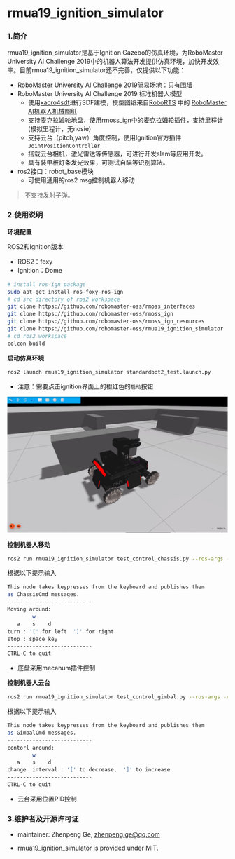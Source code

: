 # rmua19_ignition_simulator

### 1.简介

rmua19_ignition_simulator是基于Ignition Gazebo的仿真环境，为RoboMaster University AI Challenge 2019中的机器人算法开发提供仿真环境，加快开发效率。目前rmua19_ignition_simulator还不完善，仅提供以下功能：

* RoboMaster University AI Challenge 2019简易场地：只有围墙
* RoboMaster University AI Challenge 2019 标准机器人模型
  * 使用[xacro4sdf](https://github.com/gezp/xacro4sdf)进行SDF建模，模型图纸来自[RoboRTS](https://github.com/RoboMaster/RoboRTS) 中的 [RoboMaster AI机器人机械图纸](https://robomaster.github.io/RoboRTS-Tutorial/#/resources?id=robomaster-ai机器人机械图纸)
  * 支持麦克拉姆轮地盘，使用[rmoss_ign](https://github.com/robomaster-oss/rmoss_ign)中的[麦克拉姆轮插件](https://github.com/robomaster-oss/rmoss_ign/tree/main/rmoss_ign_plugins/src/mecanum_drive)，支持里程计(模拟里程计，无nosie)
  * 支持云台（pitch,yaw）角度控制，使用Ignition官方插件`JointPositionController`
  * 搭载云台相机，激光雷达等传感器，可进行开发slam等应用开发。
  * 具有装甲板灯条发光效果，可测试自瞄等识别算法。
* ros2接口：robot_base模块
  * 可使用通用的ros2 msg控制机器人移动

> 不支持发射子弹。

### 2.使用说明

**环境配置**

ROS2和Ignition版本

* ROS2：foxy
* Ignition：Dome

```bash
# install ros-ign package
sudo apt-get install ros-foxy-ros-ign
# cd src directory of ros2 workspace 
git clone https://github.com/robomaster-oss/rmoss_interfaces
git clone https://github.com/robomaster-oss/rmoss_ign
git clone https://github.com/robomaster-oss/rmoss_ign_resources
git clone https://github.com/robomaster-oss/rmua19_ignition_simulator
# cd ros2 workspace
colcon build
```

**启动仿真环境**

```bash
ros2 launch rmua19_ignition_simulator standardbot2_test.launch.py 
```

* 注意：需要点击ignition界面上的橙红色的`启动`按钮

![](doc/imgs/start.png)

**控制机器人移动**

```bash
ros2 run rmua19_ignition_simulator test_control_chassis.py --ros-args -r __ns:=/standard_robot_red1 -p v:=0.3 -p w:=0.3
```

根据以下提示输入

```bash
This node takes keypresses from the keyboard and publishes them
as ChassisCmd messages.
---------------------------
Moving around:
        w    
   a    s    d
turn : '[' for left  ']' for right
stop : space key
---------------------------
CTRL-C to quit
```

* 底盘采用mecanum插件控制

**控制机器人云台**

```bash
ros2 run rmua19_ignition_simulator test_control_gimbal.py --ros-args -r __ns:=/standard_robot_red1
```

根据以下提示输入

```bash
This node takes keypresses from the keyboard and publishes them
as GimbalCmd messages.
---------------------------
contorl around:
        w    
   a    s    d
change  interval : '[' to decrease,  ']' to increase
---------------------------
CTRL-C to quit
```

* 云台采用位置PID控制

### 3.维护者及开源许可证

* maintainer: Zhenpeng Ge, zhenpeng.ge@qq.com

* rmua19_ignition_simulator is provided under MIT.

